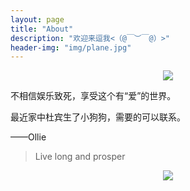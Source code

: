 ```yaml
---
layout: page
title: "About"
description: "欢迎来逗我<（@￣︶￣@）>"
header-img: "img/plane.jpg"
---
```


<center>
    <p><img src="http://dreamofbook.qiniudn.com/Zero.png" align="center"></p>
</center>

不相信娱乐致死，享受这个有“爱”的世界。

最近家中杜宾生了小狗狗，需要的可以联系。

——Ollie


> Live long and prosper

<center>
    <p><img src="http://dreamofbook.qiniudn.com/hacker.png" align="center"></p>
</center>
